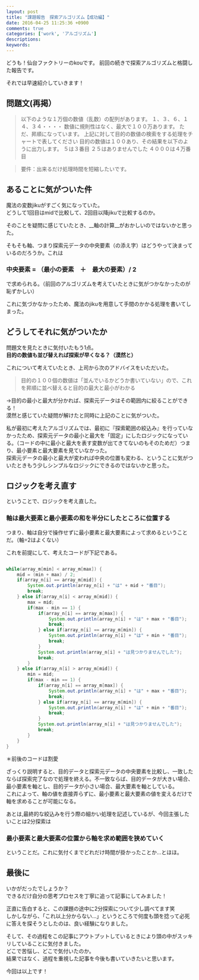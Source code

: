 ```yaml
---
layout: post
title: "課題報告　探索アルゴリズム【成功編】"
date: 2016-04-25 11:25:36 +0900
comments: true
categories: ['work', 'アルゴリズム']
descriptions: 
keywords: 
---
```


どうも！仙台ファクトリーのkouです。
前回の続きで探索アルゴリズムと格闘した報告です。

それでは早速紹介していきます！

## 問題文(再掲）
>以下のような１万個の数値（乱数）の配列があります。
１、３、６、１４、３４・・・・
数値に規則性はなく、最大で１００万あります。
ただ、昇順になっています。
上記に対して目的の数値の検索をする処理をチャートで表してください
目的の数値は１００あり、その結果を以下のように出力します。
５は３番目
２５はありませんでした
４０００は４万番目

>要件：出来るだけ処理時間を短縮したいです。

<!-- more -->


## あることに気がついた件

魔法の変数jikuがすごく気になっていた。  
どうして1回目はmidで比較して、2回目以降jikuで比較するのか。  

そのことを疑問に感じていたとき、__軸の計算__がおかしいのではないかと思った。

そもそも軸、つまり探索元データの中央要素（の添え字）はどうやって決まっているのだろうか。これは
### 中央要素 = （最小の要素　＋　最大の要素）/ 2  
  
で求められる。（前回のアルゴリズムを考えていたときに気がつかなかったのが恥ずかしい）

これに気づかなかったため、魔法のjikuを用意して手間のかかる処理を書いてしまった。

## どうしてそれに気がついたか

問題文を見たときに気付いたもう1点。  
__目的の数値も並び替えれば探索が早くなる？（漠然と）__

これについて考えていたとき、上司から次のアドバイスをいただいた。
> 目的の１００個の数値は「並んでいるかどうか書いていない」ので、これを昇順に並べ替えると目的の最大と最小がわかる  

→目的の最小と最大が分かれば、探索元データはその範囲内に絞ることができる！  
漠然と感じていた疑問が解けたと同時に上記のことに気がついた。  


私が最初に考えたアルゴリズムでは、最初に『探索範囲の絞込み』を行っていなかったため、探索元データの最小と最大を「固定」にしたロジックになっている。（コードの中に最小と最大を表す変数が出てきてないのもそのためだ）つまり、最小要素と最大要素を見ていなかった。   
探索元データの最小と最大が変われば中央の位置も変わる、ということに気がついたときもう少しシンプルなロジックにできるのではないかと思った。


## ロジックを考え直す

ということで、ロジックを考え直した。  

### 軸は最大要素と最小要素の和を半分にしたところに位置する  
つまり、軸は自分で操作せずに最小要素と最大要素によって求めるということだ。（軸÷2はよくない）

これを前提にして、考えたコードが下記である。

``` java

while(array_m[min] < array_m[max]) {
    mid = (min + max) / 2;
    if(array_n[i] == array_m[mid]) {
        System.out.println(array_n[i] + "は" + mid + "番目");
        break;
    } else if(array_n[i] < array_m[mid]) {
        max = mid;
        if(max - min == 1) {
            if(array_n[i] == array_m[max]) {
                System.out.println(array_n[i] + "は" + max + "番目");
                break;
            } else if(array_n[i] == array_m[min]) {
                System.out.println(array_n[i] + "は" + min + "番目");
                break;
            }
            System.out.println(array_n[i] + "は見つかりませんでした");
            break;
        }
    } else if(array_n[i] > array_m[mid]) {
        min = mid;
        if(max - min == 1) {
            if(array_n[i] == array_m[max]) {
                System.out.println(array_n[i] + "は" + max + "番目");
                break;
            } else if(array_n[i] == array_m[min]) {
                System.out.println(array_n[i] + "は" + min + "番目");
                break;
            }
            System.out.println(array_n[i] + "は見つかりませんでした");
            break;
        }
    }
}
```
＊前後のコードは割愛  

ざっくり説明すると、目的データと探索元データの中央要素を比較し、一致したならば探索完了なので処理を終える。不一致ならば、目的データが大きい場合、最小要素を軸とし、目的データが小さい場合、最大要素を軸としている。  
これによって、軸の値を直接弄らずに、最小要素と最大要素の値を変えるだけで軸を求めることが可能になる。

あとは,最終的な絞込みを行う際の細かい処理を記述しているが、今回主張したいことは2分探索は
### 最小要素と最大要素の位置から軸を求め範囲を狭めていく  
ということだ。これに気付くまでどれだけ時間が掛かったことか...とほほ。

## 最後に
いかがだったでしょうか？  
できるだけ自分の思考プロセスを丁寧に追って記事にしてみました！  

正直に告白すると、この課題の途中に2分探索について少し調べてます笑  
しかしながら、「これ以上分からない...」というところで何度も頭を捻って必死に答えを探そうとしたのは、良い経験になりました。  

そして、その過程をこの記事にアウトプットしているときにより頭の中がスッキリしていることに気付きました。  
どこで苦悩し、どこで気付いたのか。  
結果ではなく、過程を重視した記事を今後も書いていきたいと思います。  


今回は以上です！

